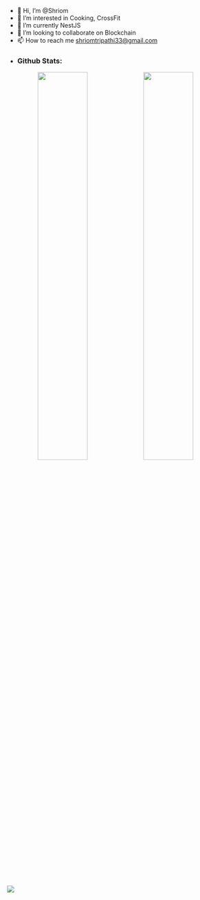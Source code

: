 - 👋 Hi, I’m @Shriom
- 👀 I’m interested in Cooking, CrossFit
- 🌱 I’m currently NestJS
- 💞️ I’m looking to collaborate on Blockchain
- 📫 How to reach me shriomtripathi33@gmail.com

<!---
shriomri/shriomri is a ✨ special ✨ repository because its `README.md` (this file) appears on your GitHub profile.
You can click the Preview link to take a look at your changes.
--->


- <h3>Github Stats:</h3>
<p align="center">
	
  <img width="48%" src="https://github-readme-stats.vercel.app/api?username=jay006&&show_icons=true&theme=tokyonight" />
  <img width="48%" src="https://github-readme-streak-stats.herokuapp.com/?user=jay006&theme=tokyonight" />
</p>

<img src="https://activity-graph.herokuapp.com/graph?username=jay006&bg_color=0f2d3d&color=1cadfb&line=1cadfb&point=1cadfb&area=true&hide_border=true" />

